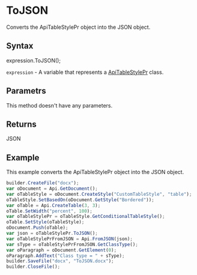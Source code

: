 # ToJSON

Converts the ApiTableStylePr object into the JSON object.

## Syntax

expression.ToJSON();

`expression` - A variable that represents a [ApiTableStylePr](../ApiTableStylePr.md) class.

## Parametrs

This method doesn't have any parameters.

## Returns

JSON

## Example

This example converts the ApiTableStylePr object into the JSON object.

```javascript
builder.CreateFile("docx");
var oDocument = Api.GetDocument();
var oTableStyle = oDocument.CreateStyle("CustomTableStyle", "table");
oTableStyle.SetBasedOn(oDocument.GetStyle("Bordered"));
var oTable = Api.CreateTable(3, 3);
oTable.SetWidth("percent", 100);
var oTableStylePr = oTableStyle.GetConditionalTableStyle();
oTable.SetStyle(oTableStyle);
oDocument.Push(oTable);
var json = oTableStylePr.ToJSON();
var oTableStylePrFromJSON = Api.FromJSON(json);
var sType = oTableStylePrFromJSON.GetClassType();
var oParagraph = oDocument.GetElement(0);
oParagraph.AddText("Class type = " + sType);
builder.SaveFile("docx", "ToJSON.docx");
builder.CloseFile();
```
